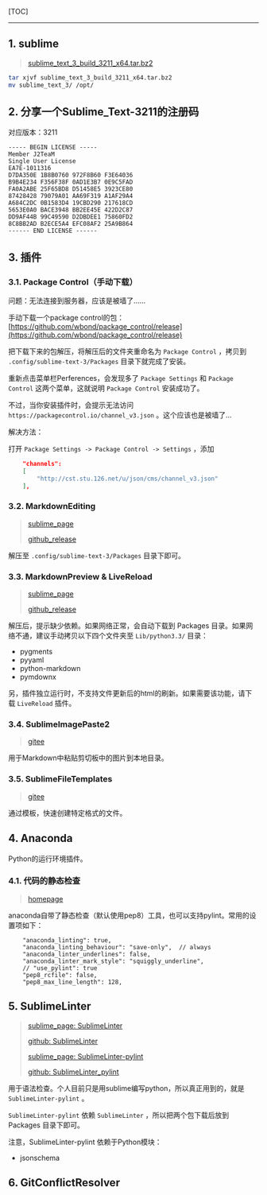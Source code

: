 <!--
+++
title       = "Linux安装Sublime及使用"
description = "1. sublime; 2. 分享一个Sublime_Text-3211的注册码; 3. 插件; 4. Anaconda; 5. SublimeLinter; 6. GitConflictResolver"
date        = "2022-01-03"
tags        = []
categories  = ["1-os管理","15-desktop"]
series      = []
keywords    = []
weight      = 5
toc         = true
draft       = false
+++ -->

[TOC]

---

## 1. sublime

> [sublime_text_3_build_3211_x64.tar.bz2](http://downloads.yaolinux.org/sources/sublime_text_3_build_3211_x64.tar.bz2)

```sh
tar xjvf sublime_text_3_build_3211_x64.tar.bz2
mv sublime_text_3/ /opt/
```

## 2. 分享一个Sublime_Text-3211的注册码

对应版本：3211

```
----- BEGIN LICENSE -----
Member J2TeaM
Single User License
EA7E-1011316
D7DA350E 1B8B0760 972F8B60 F3E64036
B9B4E234 F356F38F 0AD1E3B7 0E9C5FAD
FA0A2ABE 25F65BD8 D51458E5 3923CE80
87428428 79079A01 AA69F319 A1AF29A4
A684C2DC 0B1583D4 19CBD290 217618CD
5653E0A0 BACE3948 BB2EE45E 422D2C87
DD9AF44B 99C49590 D2DBDEE1 75860FD2
8C8BB2AD B2ECE5A4 EFC08AF2 25A9B864
------ END LICENSE ------
```

## 3. 插件

### 3.1. Package Control（手动下载）

问题：无法连接到服务器，应该是被墙了……

手动下载一个package control的包：[https://github.com/wbond/package_control/release](https://github.com/wbond/package_control/release)

把下载下来的包解压，将解压后的文件夹重命名为 `Package Control` ，拷贝到 `.config/sublime-text-3/Packages` 目录下就完成了安装。

重新点击菜单栏Perferences，会发现多了 `Package Settings` 和 `Package Control` 这两个菜单，这就说明 `Package Control` 安装成功了。

不过，当你安装插件时，会提示无法访问 `https://packagecontrol.io/channel_v3.json` 。这个应该也是被墙了...

解决方法：

打开 `Package Settings -> Package Control -> Settings` ，添加

```json
    "channels":
    [
        "http://cst.stu.126.net/u/json/cms/channel_v3.json"
    ],
```

### 3.2. MarkdownEditing
> [sublime_page](https://packagecontrol.io/packages/MarkdownEditing)
>
> [github_release](https://github.com/SublimeText-Markdown/MarkdownEditing/releases)

解压至 `.config/sublime-text-3/Packages` 目录下即可。

### 3.3. MarkdownPreview & LiveReload
> [sublime_page](https://packagecontrol.io/packages/MarkdownPreview)
>
> [github_release](https://github.com/facelessuser/MarkdownPreview/releases)

解压后，提示缺少依赖。如果网络正常，会自动下载到 Packages 目录。如果网络不通，建议手动拷贝以下四个文件夹至 `Lib/python3.3/` 目录：

+ pygments
+ pyyaml
+ python-markdown
+ pymdownx

另，插件独立运行时，不支持文件更新后的html的刷新。如果需要该功能，请下载 `LiveReload` 插件。

### 3.4. SublimeImagePaste2
> [gitee](https://gitee.com:brt2/subl_imgpaste2)

用于Markdown中粘贴剪切板中的图片到本地目录。

### 3.5. SublimeFileTemplates
> [gitee](https://gitee.com:brt2/subl_ftpl)

通过模板，快速创建特定格式的文件。

## 4. Anaconda

Python的运行环境插件。

### 4.1. 代码的静态检查
> [homepage](https://github.com/DamnWidget/anaconda/blob/master/Anaconda.sublime-settings)

anaconda自带了静态检查（默认使用pep8）工具，也可以支持pylint。常用的设置项如下：

```
    "anaconda_linting": true,
    "anaconda_linting_behaviour": "save-only",  // always
    "anaconda_linter_underlines": false,
    "anaconda_linter_mark_style": "squiggly_underline",
    // "use_pylint": true
    "pep8_rcfile": false,
    "pep8_max_line_length": 128,
```

## 5. SublimeLinter
> [sublime_page: SublimeLinter](https://packagecontrol.io/packages/SublimeLinter)
>
> [github: SublimeLinter](https://github.com/SublimeLinter/SublimeLinter)
>
> [sublime_page: SublimeLinter-pylint](https://packagecontrol.io/packages/SublimeLinter-pylint)
>
> [github: SublimeLinter_pylint](https://github.com/SublimeLinter/SublimeLinter-pylint)

用于语法检查。个人目前只是用sublime编写python，所以真正用到的，就是 `SublimeLinter-pylint` 。

`SublimeLinter-pylint` 依赖 `SublimeLinter` ，所以把两个包下载后放到 Packages 目录下即可。

注意，SublimeLinter-pylint 依赖于Python模块：

+ jsonschema

## 6. GitConflictResolver
